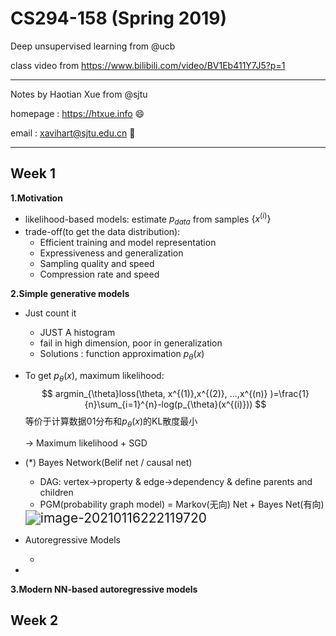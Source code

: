 # CS294-158 (Spring 2019)

Deep unsupervised learning from @ucb

class video from https://www.bilibili.com/video/BV1Eb411Y7J5?p=1

---

Notes by Haotian Xue from @sjtu

homepage : https://htxue.info :smile:

email : xavihart@sjtu.edu.cn :email:

---



## Week 1

**1.Motivation**

- likelihood-based models:
  estimate $p_{data}$ from samples $\{x^{(i)}\}$
- trade-off(to get the data distribution):
  - Efficient training and model representation
  - Expressiveness and generalization
  - Sampling quality and speed
  - Compression rate and speed

**2.Simple generative models**

- Just count it

  - JUST A histogram
  - fail in high dimension, poor in generalization
  - Solutions : function approximation  $p_{\theta}(x)$

- To get $p_{\theta}(x)$, maximum likelihood:
  $$
  argmin_{\theta}loss(\theta, x^{(1)},x^{(2)}, ...,x^{(n)} )=\frac{1}{n}\sum_{i=1}^{n}-log(p_{\theta}(x^{(i)}))
  $$
  等价于计算数据01分布和$p_{\theta}(x)$的KL散度最小

  -> Maximum likelihood + SGD

- (*) Bayes Network(Belif net / causal net)

  - DAG: vertex->property & edge->dependency & define parents and children
  - PGM(probability graph model) = Markov(无向) Net + Bayes Net(有向) 

  <img src="D:\data\WinHoliday_Sememster5\Notes\unsupervised learning\images\bayesnet.png" alt="image-20210116222119720" style="zoom: 150%;" />

- Autoregressive Models

  - 

- 

  

  



**3.Modern NN-based autoregressive models**





## Week 2









